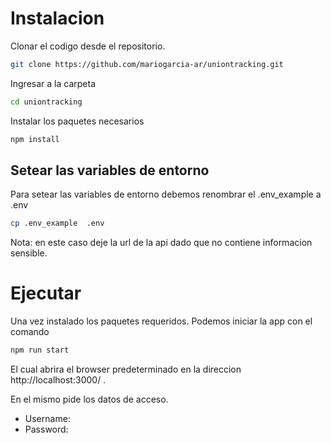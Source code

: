 # Instalacion
Clonar el codigo desde el repositorio.

```bash
git clone https://github.com/mariogarcia-ar/uniontracking.git
```
Ingresar a la carpeta
```bash
cd uniontracking
```
Instalar los paquetes necesarios

```bash
npm install
```
## Setear las variables de entorno
Para setear las variables de entorno debemos renombrar el .env_example a .env
```bash
cp .env_example  .env
```
Nota: en este caso deje la url de la api dado que no contiene informacion sensible.


# Ejecutar 
Una vez instalado los paquetes requeridos. Podemos iniciar la app con el comando

```bash
npm run start
```
El cual abrira el browser predeterminado en la direccion http://localhost:3000/ . 

En el mismo pide los datos de acceso. 
 - Username: 
 - Password: 


  
